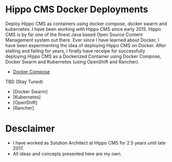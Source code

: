 Hippo CMS Docker Deployments
=============================
Deploy Hippo CMS as containers using docker compose, docker swarm and kubernetes. I have been working with Hippo CMS since early 2015. Hippo CMS is by far one of the finest Java based Open Source Content Management system out there. Ever since I have learned about Docker, I have been experimenting the idea of deploying Hippo CMS on Docker. After stalling and failing for years, I finally have receipe for successfully deploying Hippo CMS as a Dockerized Container using Docker Compose, Docker Swarm and Kubernetes (using OpenShift and Rancher). 

* [Docker Compose](https://github.com/maheshacharya/hippo-docker-deployments/blob/master/docker-compose/README.md)

TBD (Stay Tuned)
* [Docker Swarm]
* [Kubernetes]
 * [OpenShift]
 * [Rancher]


Desclaimer
==========
* I have worked as Solution Architect at Hippo CMS for 2.5 years until late 2017.
* All ideas and concepts presented here are my own.

